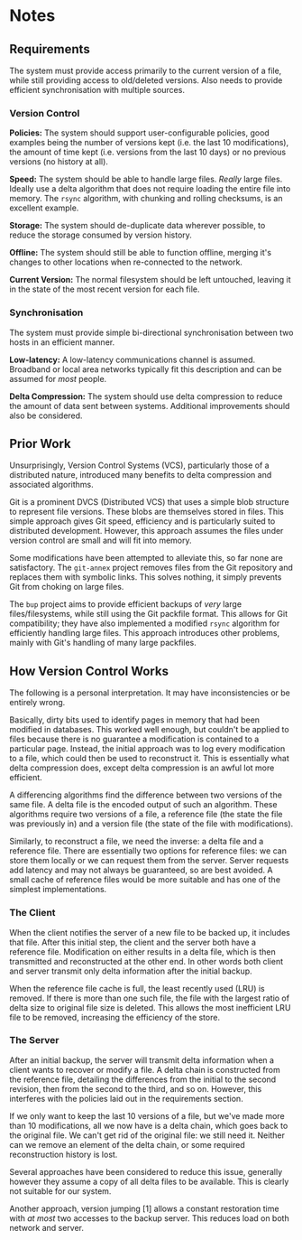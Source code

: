 # Notes

## Requirements

The system must provide access primarily to the current version of a file, while 
still providing access to old/deleted versions. Also needs to provide efficient 
synchronisation with multiple sources.

### Version Control
**Policies:** The system should support user-configurable policies, good examples 
being the number of versions kept (i.e. the last 10 modifications), the amount of 
time kept (i.e. versions from the last 10 days) or no previous versions (no 
history at all).

**Speed:** The system should be able to handle large files. *Really* large files. 
Ideally use a delta algorithm that does not require loading the entire file into 
memory. The `rsync` algorithm, with chunking and rolling checksums, is an excellent 
example.

**Storage:** The system should de-duplicate data wherever possible, to reduce the 
storage consumed by version history.

**Offline:** The system should still be able to function offline, merging it's 
changes to other locations when re-connected to the network.

**Current Version:** The normal filesystem should be left untouched, leaving it in 
the state of the most recent version for each file.

### Synchronisation

The system must provide simple bi-directional synchronisation between two hosts in 
an efficient manner.

**Low-latency:** A low-latency communications channel is assumed. Broadband or 
local area networks typically fit this description and can be assumed for *most* 
people.

**Delta Compression:** The system should use delta compression to reduce the 
amount of data sent between systems. Additional improvements should also be 
considered.

## Prior Work

Unsurprisingly, Version Control Systems (VCS), particularly those of a distributed nature, 
introduced many benefits to delta compression and associated algorithms.

Git is a prominent DVCS (Distributed VCS) that uses a simple blob structure to represent 
file versions. These blobs are themselves stored in files. This simple approach gives Git
speed, efficiency and is particularly suited to distributed development. However, this 
approach assumes the files under version control are small and will fit into memory.

Some modifications have been attempted to alleviate this, so far none are satisfactory. 
The `git-annex` project removes files from the Git repository and replaces them with
symbolic links. This solves nothing, it simply prevents Git from choking on large files.

The `bup` project aims to provide efficient backups of *very* large files/filesystems, 
while still using the Git packfile format. This allows for Git compatibility; they have 
also implemented a modified `rsync` algorithm for efficiently handling large files. This 
approach introduces other problems, mainly with Git's handling of many large packfiles.

## How Version Control Works

The following is a personal interpretation. It may have inconsistencies or be entirely wrong.

Basically, dirty bits used to identify pages in memory that had been modified in databases. This 
worked well enough, but couldn't be applied to files because there is no guarantee a modification
is contained to a particular page. Instead, the initial approach was to log every modification 
to a file, which could then be used to reconstruct it. This is essentially what delta compression 
does, except delta compression is an awful lot more efficient.

A differencing algorithms find the difference between two versions of the same file. A delta 
file is the encoded output of such an algorithm. These algorithms require two versions of a file, 
a reference file (the state the file was previously in) and a version file (the state of the file 
with modifications).

Similarly, to reconstruct a file, we need the inverse: a delta file and a reference file. There 
are essentially two options for reference files: we can store them locally or we can request them
from the server. Server requests add latency and may not always be guaranteed, so are best 
avoided. A small cache of reference files would be more suitable and has one of the simplest 
implementations.

### The Client
When the client notifies the server of a new file to be backed up, it includes that file. After 
this initial step, the client and the server both have a reference file. Modification on either 
results in a delta file, which is then transmitted and reconstructed at the other end. In other 
words both client and server transmit only delta information after the initial backup.

When the reference file cache is full, the least recently used (LRU) is removed. If there is more 
than one such file, the file with the largest ratio of delta size to original file size is 
deleted. This allows the most inefficient LRU file to be removed, increasing the efficiency 
of the store.

### The Server

After an initial backup, the server will transmit delta information when a client wants to 
recover or modify a file. A delta chain is constructed from the reference file, detailing the 
differences from the initial to the second revision, then from the second to the third, and so 
on. However, this interferes with the policies laid out in the requirements section.

If we only want to keep the last 10 versions of a file, but we've made more than 10 modifications, 
all we now have is a delta chain, which goes back to the original file. We can't get rid of the 
original file: we still need it. Neither can we remove an element of the delta chain, or 
some required reconstruction history is lost.

Several approaches have been considered to reduce this issue, generally however they assume a 
copy of all delta files to be available. This is clearly not suitable for our system.

Another approach, version jumping [1] allows a constant restoration time with *at most* two 
accesses to the backup server. This reduces load on both network and server.

